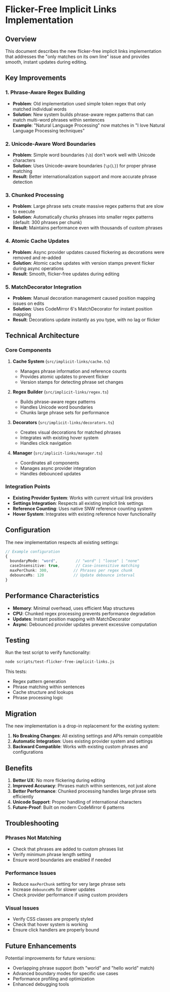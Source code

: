 # Flicker-Free Implicit Links Implementation

## Overview

This document describes the new flicker-free implicit links implementation that addresses the "only matches on its own line" issue and provides smooth, instant updates during editing.

## Key Improvements

### 1. Phrase-Aware Regex Building
- **Problem**: Old implementation used simple token regex that only matched individual words
- **Solution**: New system builds phrase-aware regex patterns that can match multi-word phrases within sentences
- **Example**: "Natural Language Processing" now matches in "I love Natural Language Processing techniques"

### 2. Unicode-Aware Word Boundaries
- **Problem**: Simple word boundaries (`\b`) don't work well with Unicode characters
- **Solution**: Uses Unicode-aware boundaries (`\p{L}`) for proper phrase matching
- **Result**: Better internationalization support and more accurate phrase detection

### 3. Chunked Processing
- **Problem**: Large phrase sets create massive regex patterns that are slow to execute
- **Solution**: Automatically chunks phrases into smaller regex patterns (default: 300 phrases per chunk)
- **Result**: Maintains performance even with thousands of custom phrases

### 4. Atomic Cache Updates
- **Problem**: Async provider updates caused flickering as decorations were removed and re-added
- **Solution**: Atomic cache updates with version stamps prevent flicker during async operations
- **Result**: Smooth, flicker-free updates during editing

### 5. MatchDecorator Integration
- **Problem**: Manual decoration management caused position mapping issues on edits
- **Solution**: Uses CodeMirror 6's MatchDecorator for instant position mapping
- **Result**: Decorations update instantly as you type, with no lag or flicker

## Technical Architecture

### Core Components

1. **Cache System** (`src/implicit-links/cache.ts`)
   - Manages phrase information and reference counts
   - Provides atomic updates to prevent flicker
   - Version stamps for detecting phrase set changes

2. **Regex Builder** (`src/implicit-links/regex.ts`)
   - Builds phrase-aware regex patterns
   - Handles Unicode word boundaries
   - Chunks large phrase sets for performance

3. **Decorators** (`src/implicit-links/decorators.ts`)
   - Creates visual decorations for matched phrases
   - Integrates with existing hover system
   - Handles click navigation

4. **Manager** (`src/implicit-links/manager.ts`)
   - Coordinates all components
   - Manages async provider integration
   - Handles debounced updates

### Integration Points

- **Existing Provider System**: Works with current virtual link providers
- **Settings Integration**: Respects all existing implicit link settings
- **Reference Counting**: Uses native SNW reference counting system
- **Hover System**: Integrates with existing reference hover functionality

## Configuration

The new implementation respects all existing settings:

```typescript
// Example configuration
{
  boundaryMode: "word",        // "word" | "loose" | "none"
  caseInsensitive: true,       // Case-insensitive matching
  maxPerChunk: 300,           // Phrases per regex chunk
  debounceMs: 120             // Update debounce interval
}
```

## Performance Characteristics

- **Memory**: Minimal overhead, uses efficient Map structures
- **CPU**: Chunked regex processing prevents performance degradation
- **Updates**: Instant position mapping with MatchDecorator
- **Async**: Debounced provider updates prevent excessive computation

## Testing

Run the test script to verify functionality:

```bash
node scripts/test-flicker-free-implicit-links.js
```

This tests:
- Regex pattern generation
- Phrase matching within sentences
- Cache structure and lookups
- Phrase processing logic

## Migration

The new implementation is a drop-in replacement for the existing system:

1. **No Breaking Changes**: All existing settings and APIs remain compatible
2. **Automatic Integration**: Uses existing provider system and settings
3. **Backward Compatible**: Works with existing custom phrases and configurations

## Benefits

1. **Better UX**: No more flickering during editing
2. **Improved Accuracy**: Phrases match within sentences, not just alone
3. **Better Performance**: Chunked processing handles large phrase sets efficiently
4. **Unicode Support**: Proper handling of international characters
5. **Future-Proof**: Built on modern CodeMirror 6 patterns

## Troubleshooting

### Phrases Not Matching
- Check that phrases are added to custom phrases list
- Verify minimum phrase length setting
- Ensure word boundaries are enabled if needed

### Performance Issues
- Reduce `maxPerChunk` setting for very large phrase sets
- Increase `debounceMs` for slower updates
- Check provider performance if using custom providers

### Visual Issues
- Verify CSS classes are properly styled
- Check that hover system is working
- Ensure click handlers are properly bound

## Future Enhancements

Potential improvements for future versions:
- Overlapping phrase support (both "world" and "hello world" match)
- Advanced boundary modes for specific use cases
- Performance profiling and optimization
- Enhanced debugging tools
